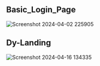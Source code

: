
## Basic_Login_Page



![Screenshot 2024-04-02 225905](https://github.com/sumitkumar9128/Played_with_HTML_CSS_JS/assets/156917684/bd05c0b2-ea21-4cfc-9a58-3a76ccca986a)


## Dy-Landing



![Screenshot 2024-04-16 134335](https://github.com/sumitkumar9128/Played_with_HTML_CSS_JS/assets/156917684/97d09b17-3968-4cc4-ae21-6f72a69355c0)
